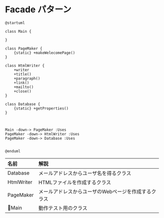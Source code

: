 # Facade パターン


```uml
@startuml

class Main {

}

class PageMaker {
    {static} +makeWelecomePage()
}

class HtmlWriter {
    +writer
    +title()
    +paragraph()
    +link()
    +mailto()
    +close()
}

class Database {
    {static} +getProperties()
}



Main -down-> PageMaker :Uses
PageMaker -down-> HtmlWriter :Uses
PageMaker -down-> Database :Uses


@enduml
```


| 名前 | 解説 |
|:----|:----|
| Database | メールアドレスからユーザ名を得るクラス |
| HtmlWriter | HTMLファイルを作成するクラス |
| PageMaker | メールアドレスからユーザのWebページを作成するクラス |
| Main | 動作テスト用のクラス |

